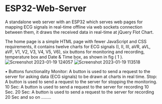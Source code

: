 # ESP32-Web-Server
A standalone web server with an ESP32 which serves web pages for mapping ECG signals in real-time offline via web sockets connection between them, it draws the received data in real-time at jQuery Flot Chart.

The home page is a simple HTML page with fewer JavaScript and CSS requirements, it contains twelve charts for ECG signals (I, II, III, aVR, aVL, aVF, V1, V2, V3, V4, V5, V6), six buttons for monitoring and recording, temperature box and Date & Time box, as shown in fig ( 1 ).
![Screenshot 2023-01-19 124057](https://user-images.githubusercontent.com/123108854/213555144-a4cf31a9-7f7b-45a5-86f5-5d4ff5aab2b6.png)
![Screenshot 2023-01-19 113518](https://user-images.githubusercontent.com/123108854/213542799-6e629945-40b5-46e9-83c3-b86316a0cbb5.png)

•	Buttons functionality
   Monitor: A button is used to send a request to the server for asking data (ECG signals) to be drawn at charts in real time.
   Stop: A button is used to send a request to the server for stopping the monitoring.
   10 Sec: A button is used to send a request to the server for recording 10 Sec.
   20 Sec: A button is used to send a request to the server for recording 20 Sec and so on ……..

